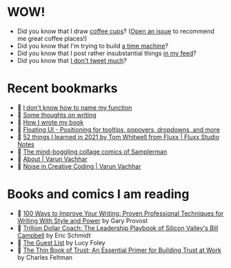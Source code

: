 # WOW!

- Did you know that I draw [coffee cups](https://papercups.mamuso.net/)? ([Open an issue](https://github.com/mamuso/papercups/issues) to recommend me great coffee places!)
- Did you know that I'm trying to build [a time machine](https://github.com/mamuso/fluxcapacitor)?
- Did you know that I post rather insubstantial things [in my feed](https://feed.mamuso.net/)?
- Did you know that [I don't tweet much](https://twitter.com/mamuso)?

# Recent bookmarks

- 👀 [I don't know how to name my function](https://namingmyfunction.vercel.app/)
- 👀 [Some thoughts on writing](https://danluu.com/writing-non-advice/)
- 👀 [How I wrote my book](https://www.kevinwmcconnell.com/writing/how-i-wrote-my-book)
- 👀 [Floating UI - Positioning for tooltips, popovers, dropdowns, and more](https://www.floating-ui.com/)
- 👀 [52 things I learned in 2021 by Tom Whitwell from Fluxx | Fluxx Studio Notes](https://medium.com/fluxx-studio-notes/52-things-i-learned-in-2021-8481c4e0d409)
- 👀 [The mind-boggling collage comics of Samplerman](https://www.itsnicethat.com/articles/samplerman-illustration-131216)
- 👀 [About | Varun Vachhar](https://varun.ca/)
- 👀 [Noise in Creative Coding | Varun Vachhar](https://varun.ca/noise/)


# Books and comics I am reading

- 📘 [100 Ways to Improve Your Writing: Proven Professional Techniques for Writing With Style and Power](https://www.goodreads.com/book/show/43229424) by Gary Provost
- 📘 [Trillion Dollar Coach: The Leadership Playbook of Silicon Valley's Bill Campbell](https://www.goodreads.com/book/show/42764751) by Eric Schmidt
- 📘 [The Guest List](https://www.goodreads.com/book/show/52656911) by Lucy Foley
- 📘 [The Thin Book of Trust; An Essential Primer for Building Trust at Work](https://www.goodreads.com/book/show/8245275) by Charles Feltman


